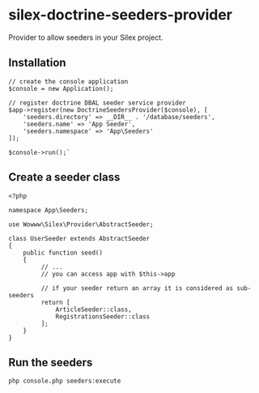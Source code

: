 # silex-doctrine-seeders-provider

Provider to allow seeders in your Silex project.

## Installation

    // create the console application
    $console = new Application();

    // register doctrine DBAL seeder service provider
    $app->register(new DoctrineSeedersProvider($console), [
        'seeders.directory' => __DIR__ . '/database/seeders',
        'seeders.name' => 'App Seeder',
        'seeders.namespace' => 'App\Seeders'
    ]);

    $console->run();`

## Create a seeder class

    <?php

    namespace App\Seeders;

    use Wowww\Silex\Provider\AbstractSeeder;

    class UserSeeder extends AbstractSeeder
    {
        public function seed()
        {
             // ...
             // you can access app with $this->app

             // if your seeder return an array it is considered as sub-seeders
             return [
                 ArticleSeeder::class,
                 RegistrationsSeeder::class
             ];
        }
    }

## Run the seeders

    php console.php seeders:execute

